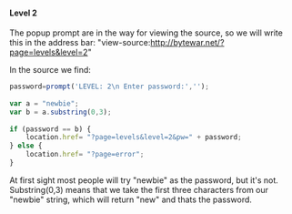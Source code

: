 #### Level 2

The popup prompt are in the way for viewing the source, so we will write this in the address bar: 
"view-source:http://bytewar.net/?page=levels&level=2"

In the source we find:
```javascript
password=prompt('LEVEL: 2\n Enter password:','');
 
var a = "newbie";
var b = a.substring(0,3);
 
if (password == b) {
    location.href= "?page=levels&level=2&pw=" + password; 
} else { 
    location.href= "?page=error"; 
}
```

At first sight most people will try "newbie" as the password, but it's not. Substring(0,3) means that we take the first three characters from our "newbie" string, which will return "new" and thats the password.

